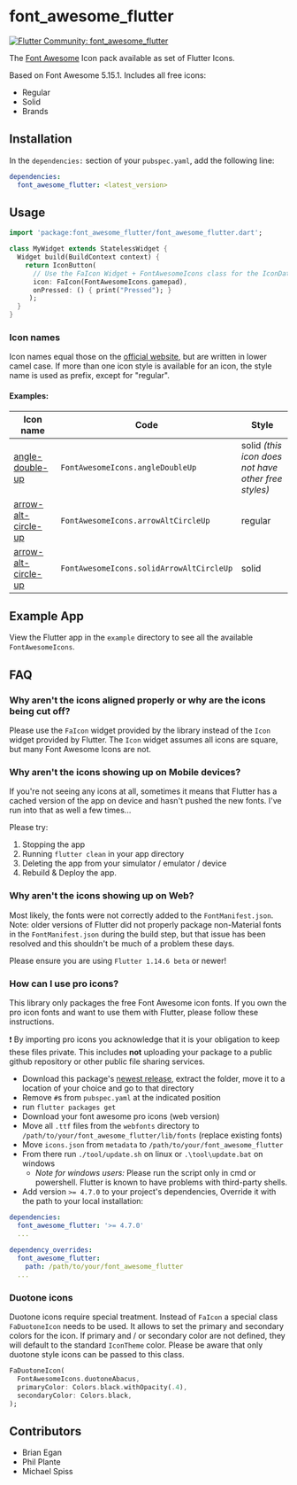 # font_awesome_flutter 

[![Flutter Community: font_awesome_flutter](https://fluttercommunity.dev/_github/header/font_awesome_flutter)](https://github.com/fluttercommunity/community)

The [Font Awesome](https://fontawesome.com/icons) Icon pack available as set of Flutter Icons.

Based on Font Awesome 5.15.1. Includes all free icons:

  * Regular
  * Solid
  * Brands

## Installation

In the `dependencies:` section of your `pubspec.yaml`, add the following line:

```yaml
dependencies:
  font_awesome_flutter: <latest_version>
```

## Usage

```dart
import 'package:font_awesome_flutter/font_awesome_flutter.dart';

class MyWidget extends StatelessWidget {
  Widget build(BuildContext context) {
    return IconButton(
      // Use the FaIcon Widget + FontAwesomeIcons class for the IconData
      icon: FaIcon(FontAwesomeIcons.gamepad), 
      onPressed: () { print("Pressed"); }
     );
  }
}
```

### Icon names

Icon names equal those on the [official website](https://fontawesome.com/icons), but are written in lower camel case. If more than one icon style is available for an icon, the style name is used as prefix, except for "regular".

#### Examples:
Icon name | Code | Style
--- | --- | ---
[angle-double-up](https://fontawesome.com/icons/angle-double-up?style=solid) | `FontAwesomeIcons.angleDoubleUp` | solid _(this icon does not have other free styles)_
[arrow-alt-circle-up](https://fontawesome.com/icons/arrow-alt-circle-up?style=regular) | `FontAwesomeIcons.arrowAltCircleUp` | regular
[arrow-alt-circle-up](https://fontawesome.com/icons/arrow-alt-circle-up?style=solid) |  `FontAwesomeIcons.solidArrowAltCircleUp` | solid


## Example App

View the Flutter app in the `example` directory to see all the available `FontAwesomeIcons`.

## FAQ

### Why aren't the icons aligned properly or why are the icons being cut off?

Please use the `FaIcon` widget provided by the library instead of the `Icon` 
widget provided by Flutter. The `Icon` widget assumes all icons are square, but
many Font Awesome Icons are not.

### Why aren't the icons showing up on Mobile devices?

If you're not seeing any icons at all, sometimes it means that Flutter has a cached version of the app on device and hasn't pushed the new fonts. I've run into that as well a few times...

Please try:

  1. Stopping the app
  2. Running `flutter clean` in your app directory
  3. Deleting the app from your simulator / emulator / device
  4. Rebuild & Deploy the app.

### Why aren't the icons showing up on Web?

Most likely, the fonts were not correctly added to the `FontManifest.json`.
Note: older versions of Flutter did not properly package non-Material fonts 
in the `FontManifest.json` during the build step, but that issue has been 
resolved and this shouldn't be much of a problem these days.

Please ensure you are using `Flutter 1.14.6 beta` or newer! 

### How can I use pro icons?

This library only packages the free Font Awesome icon fonts. If you own the pro
icon fonts and want to use them with Flutter, please follow these instructions.

:exclamation: By importing pro icons you acknowledge that it is your obligation
to keep these files private. This includes **not** uploading your package to
a public github repository or other public file sharing services.

  * Download this package's [newest release](https://github.com/fluttercommunity/font_awesome_flutter/archive/master.zip), extract the folder, move it to a location of your choice and go to that directory
  * Remove `#`s from `pubspec.yaml` at the indicated position
  * run `flutter packages get`
  * Download your font awesome pro icons (web version)
  * Move all `.ttf` files from the `webfonts` directory to `/path/to/your/font_awesome_flutter/lib/fonts` (replace existing fonts)
  * Move `icons.json` from `metadata` to `/path/to/your/font_awesome_flutter`
  * From there run `./tool/update.sh` on linux or `.\tool\update.bat` on windows
    * _Note for windows users:_ Please run the script only in cmd or powershell. Flutter is known to have problems with third-party shells.
  * Add version `>= 4.7.0` to your project's dependencies, Override it with the path to your local installation:

```yaml
dependencies:
  font_awesome_flutter: '>= 4.7.0'
  ...
  
dependency_overrides:
  font_awesome_flutter:
    path: /path/to/your/font_awesome_flutter
  ...
```

### Duotone icons

Duotone icons require special treatment. Instead of `FaIcon` a special class
`FaDuotoneIcon` needs to be used. It allows to set the primary and secondary colors
for the icon. If primary and / or secondary color are not defined, they will default
 to the standard `IconTheme` color. Please be aware that only duotone style icons
 can be passed to this class.
 

```dart
FaDuotoneIcon(
  FontAwesomeIcons.duotoneAbacus,
  primaryColor: Colors.black.withOpacity(.4),
  secondaryColor: Colors.black,
);
```

## Contributors

  - Brian Egan
  - Phil Plante
  - Michael Spiss
